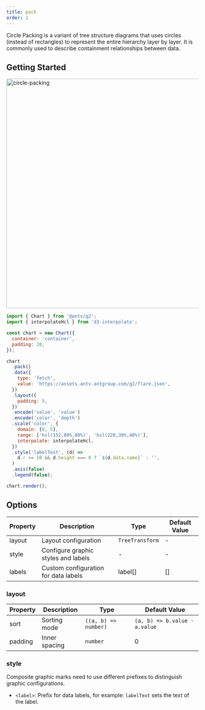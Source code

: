 ```yaml
---
title: pack
order: 1
---
```


Circle Packing is a variant of tree structure diagrams that uses circles (instead of rectangles) to represent the entire hierarchy layer by layer. It is commonly used to describe containment relationships between data.

## Getting Started

<img alt="circle-packing" src="https://mdn.alipayobjects.com/huamei_qa8qxu/afts/img/A*epG0TaxEVTsAAAAAAAAAAAAADmJ7AQ/original
" width="600" />

```js
import { Chart } from '@antv/g2';
import { interpolateHcl } from 'd3-interpolate';

const chart = new Chart({
  container: 'container',
  padding: 20,
});

chart
  .pack()
  .data({
    type: 'fetch',
    value: 'https://assets.antv.antgroup.com/g2/flare.json',
  })
  .layout({
    padding: 5,
  })
  .encode('value', 'value')
  .encode('color', 'depth')
  .scale('color', {
    domain: [0, 5],
    range: ['hsl(152,80%,80%)', 'hsl(228,30%,40%)'],
    interpolate: interpolateHcl,
  })
  .style('labelText', (d) =>
    d.r >= 10 && d.height === 0 ? `${d.data.name}` : '',
  )
  .axis(false)
  .legend(false);

chart.render();
```

## Options

| Property | Description                          | Type            | Default Value |
| -------- | ------------------------------------ | --------------- | ------------- |
| layout   | Layout configuration                 | `TreeTransform` | -             |
| style    | Configure graphic styles and labels  | -               | -             |
| labels   | Custom configuration for data labels | label[]         | []            |

### layout

| Property | Description   | Type                 | Default Value                 |
| -------- | ------------- | -------------------- | ----------------------------- |
| sort     | Sorting mode  | `((a, b) => number)` | `(a, b) => b.value - a.value` |
| padding  | Inner spacing | `number`             | 0                             |

### style

Composite graphic marks need to use different prefixes to distinguish graphic configurations.

- `<label>`: Prefix for data labels, for example: `labelText` sets the text of the label.

